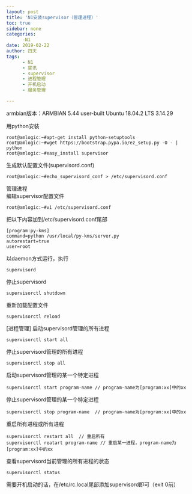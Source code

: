 ```yaml
---
layout: post
title: 'N1安装supervisor（管理进程）'
toc: true
sidebar: none
categories:
      -N1
date: 2019-02-22
author: 四天
tags:
      - N1
      - 斐讯
      - supervisor
      - 进程管理
      - 开机启动
      - 服务管理

---
```

armbian版本：ARMBIAN 5.44 user-built Ubuntu 18.04.2 LTS 3.14.29  
  
用python安装  
<pre><code class="language-css">root@amlogic:~#apt-get install python-setuptools  
root@amlogic:~#wget https://bootstrap.pypa.io/ez_setup.py -O - | python  
root@amlogic:~#easy_install supervisor</code></pre>  


生成默认配置文件(supervisord.conf)

<pre><code class="language-css">root@amlogic:~#echo_supervisord_conf > /etc/supervisord.conf</code></pre>


管理进程  
编辑supervisor配置文件  
<pre><code class="language-css">root@amlogic:~#vi /etc/supervisord.conf </code></pre> 
把以下内容加到/etc/supervisord.conf尾部  
<pre><code class="language-css">[program:py-kms]  
command=python /usr/local/py-kms/server.py  
autorestart=true  
user=root</code></pre>


以daemon方式运行，执行  
<pre><code class="language-css">supervisord</code></pre>

停止supervisord  
<pre><code class="language-css">supervisorctl shutdown</code></pre>

重新加载配置文件  
<pre><code class="language-css">supervisorctl reload</code></pre>


[进程管理]
启动supervisord管理的所有进程  
<pre><code class="language-css">supervisorctl start all</code></pre>

停止supervisord管理的所有进程  
<pre><code class="language-css">supervisorctl stop all</code></pre>

启动supervisord管理的某一个特定进程  
<pre><code class="language-css">supervisorctl start program-name // program-name为[program:xx]中的xx</code></pre>

停止supervisord管理的某一个特定进程  
<pre><code class="language-css">supervisorctl stop program-name  // program-name为[program:xx]中的xx</code></pre>

重启所有进程或所有进程  
<pre><code class="language-css">supervisorctl restart all  // 重启所有  
supervisorctl reatart program-name // 重启某一进程，program-name为[program:xx]中的xx</code></pre>

查看supervisord当前管理的所有进程的状态  
<pre><code class="language-css">supervisorctl status</code></pre>

需要开机启动的话，在/etc/rc.local尾部添加supervisord即可（exit 0前）